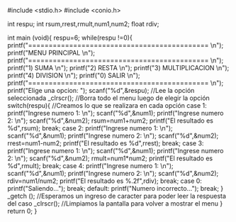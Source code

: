 #include <stdio.h>
#include <conio.h>

int respu;
int rsum,rrest,rmult,num1,num2;
float rdiv;

int main (void){
	respu=6;
	while(respu !=0){
		printf("============================================ \n");
		printf("MENU PRINCIPAL \n");
		printf("============================================ \n");
		printf("1) SUMA \n");
		printf("2) RESTA \n");
		printf("3) MULTIPLICACION \n");
		printf("4) DIVISION \n");
		printf("0) SALIR \n");
		printf("============================================ \n");
		printf("Elige una opcion: ");
		scanf("%d",&respu);  //Lee la opción seleccionada
		_clrscr(); //Borra todo el menu luego de elegir la opción
		switch(respu){ //Creamos lo que se realizara en cada opción
			case 1:
					printf("Ingrese numero 1: \n");
					scanf("%d",&num1);
					printf("Ingrese numero 2: \n");
					scanf("%d",&num2);
					rsum=num1+num2;
					printf("El resultado es %d",rsum);
					break;
			case 2:
					printf("Ingrese numero 1: \n");
					scanf("%d",&num1);
					printf("Ingrese numero 2: \n");
					scanf("%d",&num2);
					rrest=num1-num2;
					printf("El resultado es %d",rrest);
					break;
			case 3:
					printf("Ingrese numero 1: \n");
					scanf("%d",&num1);
					printf("Ingrese numero 2: \n");
					scanf("%d",&num2);
					rmult=num1*num2;
					printf("El resultado es %d",rmult);
					break;
			case 4:
					printf("Ingrese numero 1: \n");
					scanf("%d",&num1);
					printf("Ingrese numero 2: \n");
					scanf("%d",&num2);
					rdiv=num1/num2;
					printf("El resultado es %.2f",rdiv);
					break;
			case 0:
					printf("Saliendo...");
					break;
			default:
					printf("Numero incorrecto...");
					break;
		}
	_getch (); //Esperamos un ingreso de caracter para poder leer la respuesta del caso
	_clrscr(); //Limpiamos la pantalla para volver a mostrar el menu
}
	return 0;
}
